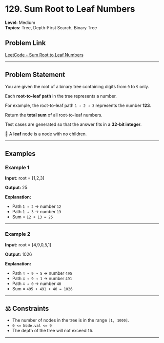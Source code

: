 # 129. Sum Root to Leaf Numbers

**Level:** Medium  
**Topics:** Tree, Depth-First Search, Binary Tree

## Problem Link
[LeetCode - Sum Root to Leaf Numbers](https://leetcode.com/problems/sum-root-to-leaf-numbers/)

---

## Problem Statement

You are given the root of a binary tree containing digits from `0` to `9` only.

Each **root-to-leaf path** in the tree represents a number.

For example, the root-to-leaf path `1 → 2 → 3` represents the number **123**.

Return the **total sum** of all root-to-leaf numbers.

Test cases are generated so that the answer fits in a **32-bit integer**.

🔹 A **leaf** node is a node with no children.

---

## Examples

### Example 1
**Input:**
root = [1,2,3]

**Output:**
25

**Explanation:**
- Path `1 → 2` → number `12`
- Path `1 → 3` → number `13`
- Sum = `12 + 13 = 25`

---

### Example 2
**Input:**
root = [4,9,0,5,1]

**Output:**
1026

**Explanation:**
- Path `4 → 9 → 5` → number `495`
- Path `4 → 9 → 1` → number `491`
- Path `4 → 0` → number `40`
- Sum = `495 + 491 + 40 = 1026`

---

## ⚖️ Constraints
- The number of nodes in the tree is in the range `[1, 1000]`.
- `0 <= Node.val <= 9`
- The depth of the tree will not exceed `10`.

---